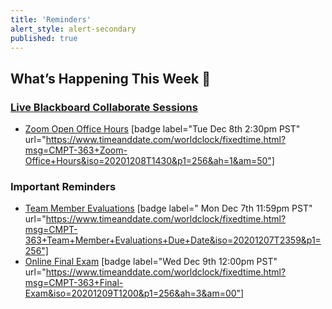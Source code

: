 ```yaml
---
title: 'Reminders'
alert_style: alert-secondary
published: true
---
```


## What’s Happening This Week 💫

### [Live Blackboard Collaborate Sessions](https://canvas.sfu.ca/courses/56304/external_tools/3544)  

* [Zoom Open Office Hours](https://www2.cs.sfu.ca/CourseCentral/363/paulh/open-office-hours) [badge label="Tue Dec 8th 2:30pm PST" url="https://www.timeanddate.com/worldclock/fixedtime.html?msg=CMPT-363+Zoom-Office+Hours&iso=20201208T1430&p1=256&ah=1&am=50"]

### Important Reminders

* [Team Member Evaluations](https://www.surveymonkey.ca/r/JQ5XWND) [badge label="
Mon Dec 7th 11:59pm PST" url="https://www.timeanddate.com/worldclock/fixedtime.html?msg=CMPT-363+Team+Member+Evaluations+Due+Date&iso=20201207T2359&p1=256"]  
* [Online Final Exam](https://canvas.sfu.ca/courses/56304/quizzes/128580) [badge label="Wed Dec 9th 12:00pm PST" url="https://www.timeanddate.com/worldclock/fixedtime.html?msg=CMPT-363+Final-Exam&iso=20201209T1200&p1=256&ah=3&am=00"]  
